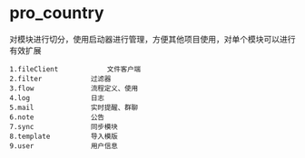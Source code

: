 # pro_country

对模块进行切分，使用启动器进行管理，方便其他项目使用，对单个模块可以进行有效扩展


	1.fileClient			文件客户端
	2.filter			过滤器
	3.flow				流程定义、使用
	4.log				日志
	5.mail				实时提醒、群聊
	6.note				公告
	7.sync				同步模块
	8.template			导入模版
	9.user				用户信息
